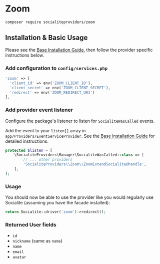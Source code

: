 # Zoom

```bash
composer require socialiteproviders/zoom
```

## Installation & Basic Usage

Please see the [Base Installation Guide](https://socialiteproviders.com/usage/), then follow the provider specific instructions below.

### Add configuration to `config/services.php`

```php
'zoom' => [
  'client_id' => env('ZOOM_CLIENT_ID'),
  'client_secret' => env('ZOOM_CLIENT_SECRET'),
  'redirect' => env('ZOOM_REDIRECT_URI')
],
```

### Add provider event listener

Configure the package's listener to listen for `SocialiteWasCalled` events.

Add the event to your `listen[]` array in `app/Providers/EventServiceProvider`. See the [Base Installation Guide](https://socialiteproviders.com/usage/) for detailed instructions.

```php
protected $listen = [
    \SocialiteProviders\Manager\SocialiteWasCalled::class => [
        // ... other providers
        'SocialiteProviders\\Zoom\\ZoomExtendSocialite@handle',
    ],
];
```

### Usage

You should now be able to use the provider like you would regularly use Socialite (assuming you have the facade installed):

```php
return Socialite::driver('zoom')->redirect();
```

### Returned User fields

- ``id``
- ``nickname`` (same as ``name``)
- ``name``
- ``email``
- ``avatar``
